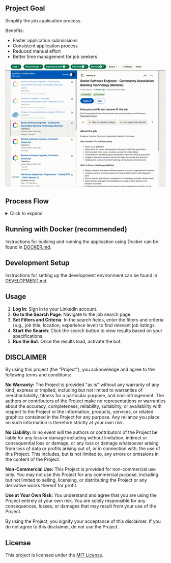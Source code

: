 ## Project Goal
Simplify the job application process.

Benefits:
- Faster application submissions
- Consistent application process
- Reduced manual effort
- Better time management for job seekers


![Match GIF](img/match.gif)

## Process Flow
<details>
<summary>Click to expand</summary>

```mermaid
graph TD
    A[Start] --> B[Get list of positions on page]
    
    B --> C[Process Position]
    
    C --> C1[Compare resume to job description]
    C1 --> C2{Match > 70%?}
    C2 -->|Yes| C3[Start Easy Apply Form]
    C2 -->|No| C4[Go to next position]
    
    C3 --> F1[Get form field]
    F1 --> F2{Have info in history/resume for field?}
    F2 -->|Yes| F3[Auto-fill field]
    F2 -->|No| F4[Wait for user input]
    
    F3 --> F5{More fields?}
    F4 --> F5
    
    F5 -->|Yes| F1
    F5 -->|No| F6{All required fields completed?}
    
    F6 -->|Yes| F7[Press Next button]
    F6 -->|No| F4
    
    F7 --> C4
    
    C4 --> C5{More positions on page?}
    C5 -->|Yes| C
    C5 -->|No| D{Have next page?}
    
    D -->|Yes| E[Go to next page]
    E --> B
    D -->|No| G[End]
```
</details>

## Running with Docker (recommended)

Instructions for building and running the application using Docker can be found in [DOCKER.md](DOCKER.md).

## Development Setup

Instructions for setting up the development environment can be found in [DEVELOPMENT.md](DEVELOPMENT.md).

## Usage 

1. **Log In**:  Sign in to your LinkedIn account.
2. **Go to the Search Page**: Navigate to the job search page.
3. **Set Filters and Criteria**: In the search fields, enter the filters and criteria (e.g., job title, location, experience level) to find relevant job listings.
4. **Start the Search**: Click the search button to view results based on your specifications.
5. **Run the Bot**: Once the results load, activate the bot.


## DISCLAIMER

By using this project (the "Project"), you acknowledge and agree to the following terms and conditions:

**No Warranty:** The Project is provided "as is" without any warranty of any kind, express or implied, including but not limited to warranties of merchantability, fitness for a particular purpose, and non-infringement.  The authors or contributors of the Project make no representations or warranties about the accuracy, completeness, reliability, suitability, or availability with respect to the Project or the information, products, services, or related graphics contained in the Project for any purpose.  Any reliance you place on such information is therefore strictly at your own risk.

**No Liability:** In no event will the authors or contributors of the Project be liable for any loss or damage including without limitation, indirect or consequential loss or damage, or any loss or damage whatsoever arising from loss of data or profits arising out of, or in connection with, the use of this Project.  This includes, but is not limited to, any errors or omissions in the content of the Project.

**Non-Commercial Use:**  This Project is provided for non-commercial use only.  You may not use this Project for any commercial purpose, including but not limited to selling, licensing, or distributing the Project or any derivative works thereof for profit.

**Use at Your Own Risk:** You understand and agree that you are using the Project entirely at your own risk.  You are solely responsible for any consequences, losses, or damages that may result from your use of the Project.

By using the Project, you signify your acceptance of this disclaimer. If you do not agree to this disclaimer, do not use the Project.

## License

This project is licensed under the [MIT License](LICENSE.md).